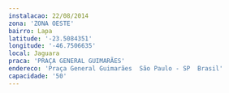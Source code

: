 ```yaml
---
instalacao: 22/08/2014
zona: 'ZONA OESTE'
bairro: Lapa
latitude: '-23.5084351'
longitude: '-46.7506635'
local: Jaguara
praca: 'PRAÇA GENERAL GUIMARÃES'
endereco: 'Praça General Guimarães  São Paulo - SP  Brasil'
capacidade: '50'
---
```

